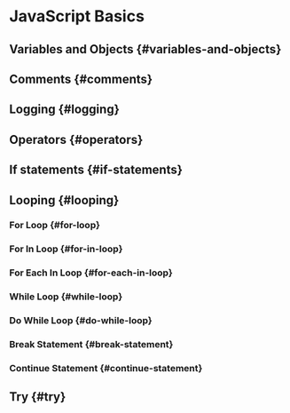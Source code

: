 # JavaScript Basics

## Variables and Objects {#variables-and-objects}

## Comments {#comments}

## Logging {#logging}

## Operators {#operators}

## If statements {#if-statements}

## Looping {#looping}
### For Loop {#for-loop}
### For In Loop {#for-in-loop}
### For Each In Loop {#for-each-in-loop}
### While Loop {#while-loop}
### Do While Loop {#do-while-loop}
### Break Statement {#break-statement}
### Continue Statement {#continue-statement}

## Try {#try}